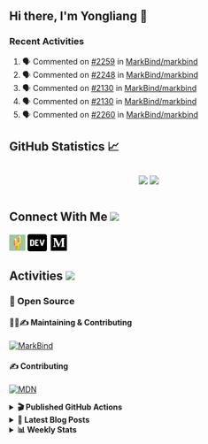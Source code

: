 ## Hi there, I'm Yongliang 👋

### Recent Activities

<!--START_SECTION:activity-->
1. 🗣 Commented on [#2259](https://github.com/MarkBind/markbind/issues/2259) in [MarkBind/markbind](https://github.com/MarkBind/markbind)
2. 🗣 Commented on [#2248](https://github.com/MarkBind/markbind/issues/2248) in [MarkBind/markbind](https://github.com/MarkBind/markbind)
3. 🗣 Commented on [#2130](https://github.com/MarkBind/markbind/issues/2130) in [MarkBind/markbind](https://github.com/MarkBind/markbind)
4. 🗣 Commented on [#2130](https://github.com/MarkBind/markbind/issues/2130) in [MarkBind/markbind](https://github.com/MarkBind/markbind)
5. 🗣 Commented on [#2260](https://github.com/MarkBind/markbind/issues/2260) in [MarkBind/markbind](https://github.com/MarkBind/markbind)
<!--END_SECTION:activity-->

## GitHub Statistics :chart_with_upwards_trend:
<div align="center">
<div style="display: flex; align-items: center; justify-content: center;">

[![](https://github-readme-stats-tlylt.vercel.app/api?username=tlylt&show_icons=true&theme=tokyonight&hide_border=true&locale=en)](https://github.com/tlylt)
[![](https://github-readme-streak-stats.herokuapp.com/?user=tlylt&theme=tokyonight&hide_border=true)](https://github.com/tlylt)
</div>
</div>

## Connect With Me <img src="https://media.giphy.com/media/2wh5K5yE3ulp3xgYcG/giphy-downsized.gif" width="30">

<a href="https://www.yongliangliu.com/" target="_blank"><img align="center" src="static/site-icon.png" alt="yongliangliu.com" height="29" width="29" /></a>
<a href="https://dev.to/tlylt" target="_blank"><img align="center" src="static/dev-badge.svg" alt="dev.to/tlylt" height="35" width="35" /></a>
<a href="https://tlylt.medium.com" target="_blank"><img align="center" src="static/medium.png" alt="tlylt.medium.com" height="35" width="35" /></a>

## Activities <img src="https://media.giphy.com/media/WUlplcMpOCEmTGBtBW/giphy.gif" width="30">

### 🔭 Open Source

#### 👷‍♂️✍️ Maintaining & Contributing
[![MarkBind](https://github-readme-stats-tlylt.vercel.app/api/pin/?username=markbind&repo=markbind)](https://github.com/MarkBind/markbind)

#### ✍️ Contributing
[![MDN](https://github-readme-stats-tlylt.vercel.app/api/pin/?username=mdn&repo=content)](https://github.com/mdn/content)

<details>
<summary> <b>🎬 Published GitHub Actions </b> </summary>

[![install-graphviz](https://github-readme-stats-tlylt.vercel.app/api/pin/?username=tlylt&repo=install-graphviz)](https://github.com/tlylt/install-graphviz)

[![reposense-action](https://github-readme-stats-tlylt.vercel.app/api/pin/?username=tlylt&repo=reposense-action)](https://github.com/tlylt/reposense-action)

[![markbin-action](https://github-readme-stats-tlylt.vercel.app/api/pin/?username=markbind&repo=markbind-action)](https://github.com/MarkBind/markbind-action)

</details>

<details>
<summary> <b>📕 Latest Blog Posts</b> </summary>

<!-- BLOG-POST-LIST:START -->
- [Deploy a ChatGPT API Server in no time](https://www.yongliangliu.com/blog/chatgpt-nextjs-server/)
- [Creating a regex-based Markdown parser in TypeScript](https://www.yongliangliu.com/blog/rmark/)
- [Create VSCode Snippets for Markdown Blog Workflows](https://www.yongliangliu.com/blog/vscode-snippets/)
- [Brag Doc 2023](https://www.yongliangliu.com/blog/brag-doc-2023/)
- [My Journey into Open Source](https://www.yongliangliu.com/blog/my-journey-into-open-source/)
<!-- BLOG-POST-LIST:END -->

</details>

<details>
<summary> <b>📊 Weekly Stats</b> </summary>

<!--START_SECTION:waka-->
![Code Time](http://img.shields.io/badge/Code%20Time-914%20hrs%2052%20mins-blue)

**🐱 My GitHub Data** 

> 📦 608.2 kB Used in GitHub's Storage 
 > 
> 🏆 853 Contributions in the Year 2023
 > 
> 🚫 Not Opted to Hire
 > 
> 📜 169 Public Repositories 
 > 
> 🔑 31 Private Repositories 
 > 
**I'm an Early 🐤** 

```text
🌞 Morning                3743 commits        ███████░░░░░░░░░░░░░░░░░░   29.66 % 
🌆 Daytime                3320 commits        ███████░░░░░░░░░░░░░░░░░░   26.31 % 
🌃 Evening                4693 commits        █████████░░░░░░░░░░░░░░░░   37.19 % 
🌙 Night                  864 commits         ██░░░░░░░░░░░░░░░░░░░░░░░   06.85 % 
```
📅 **I'm Most Productive on Wednesday** 

```text
Monday                   1662 commits        ███░░░░░░░░░░░░░░░░░░░░░░   13.17 % 
Tuesday                  1884 commits        ████░░░░░░░░░░░░░░░░░░░░░   14.93 % 
Wednesday                2106 commits        ████░░░░░░░░░░░░░░░░░░░░░   16.69 % 
Thursday                 1625 commits        ███░░░░░░░░░░░░░░░░░░░░░░   12.88 % 
Friday                   1650 commits        ███░░░░░░░░░░░░░░░░░░░░░░   13.07 % 
Saturday                 1863 commits        ████░░░░░░░░░░░░░░░░░░░░░   14.76 % 
Sunday                   1830 commits        ████░░░░░░░░░░░░░░░░░░░░░   14.50 % 
```


📊 **This Week I Spent My Time On** 

```text
🕑︎ Time Zone: Asia/Singapore

💬 Programming Languages: 
Markdown                 4 hrs 48 mins       ███████████████████░░░░░░   74.31 % 
C#                       49 mins             ███░░░░░░░░░░░░░░░░░░░░░░   12.73 % 
TypeScript               24 mins             ██░░░░░░░░░░░░░░░░░░░░░░░   06.21 % 
reStructuredText         21 mins             █░░░░░░░░░░░░░░░░░░░░░░░░   05.49 % 
JSON                     1 min               ░░░░░░░░░░░░░░░░░░░░░░░░░   00.48 % 
```


 Last Updated on 06/04/2023 00:45:56 UTC
<!--END_SECTION:waka-->

</details>
